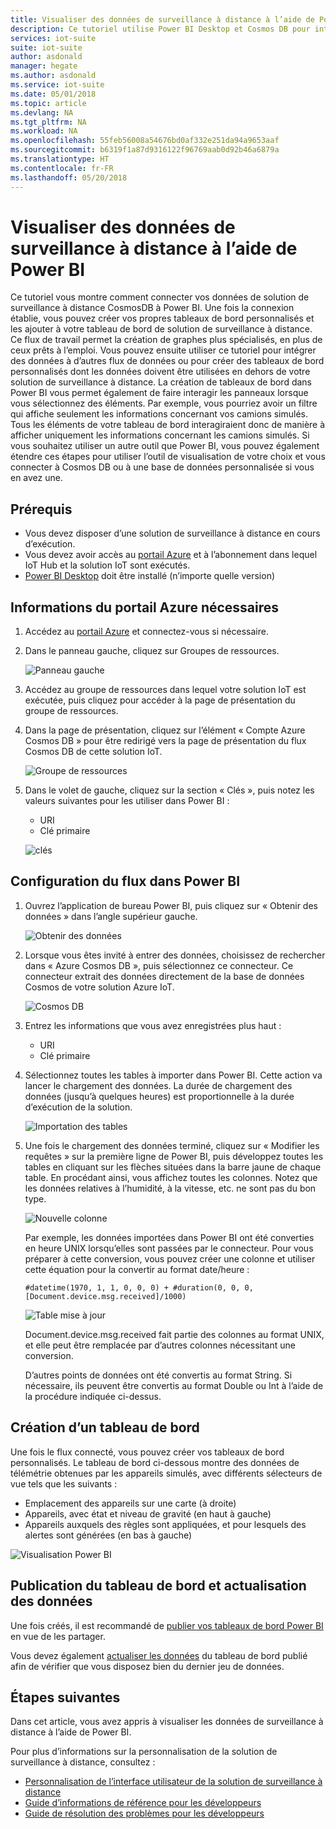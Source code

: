 ```yaml
---
title: Visualiser des données de surveillance à distance à l’aide de Power BI - Azure | Microsoft Docs
description: Ce tutoriel utilise Power BI Desktop et Cosmos DB pour intégrer les données d’une solution de surveillance à distance dans une visualisation personnalisée. Ainsi, les utilisateurs peuvent créer leurs propres tableaux de bord personnalisés et les partager avec des personnes qui ne se servent pas de cette solution.
services: iot-suite
suite: iot-suite
author: asdonald
manager: hegate
ms.author: asdonald
ms.service: iot-suite
ms.date: 05/01/2018
ms.topic: article
ms.devlang: NA
ms.tgt_pltfrm: NA
ms.workload: NA
ms.openlocfilehash: 55feb56008a54676bd0af332e251da94a9653aaf
ms.sourcegitcommit: b6319f1a87d9316122f96769aab0d92b46a6879a
ms.translationtype: HT
ms.contentlocale: fr-FR
ms.lasthandoff: 05/20/2018
---
```

# <a name="visualize-remote-monitoring-data-using-power-bi"></a>Visualiser des données de surveillance à distance à l’aide de Power BI

Ce tutoriel vous montre comment connecter vos données de solution de surveillance à distance CosmosDB à Power BI. Une fois la connexion établie, vous pouvez créer vos propres tableaux de bord personnalisés et les ajouter à votre tableau de bord de solution de surveillance à distance. Ce flux de travail permet la création de graphes plus spécialisés, en plus de ceux prêts à l’emploi. Vous pouvez ensuite utiliser ce tutoriel pour intégrer des données à d’autres flux de données ou pour créer des tableaux de bord personnalisés dont les données doivent être utilisées en dehors de votre solution de surveillance à distance. La création de tableaux de bord dans Power BI vous permet également de faire interagir les panneaux lorsque vous sélectionnez des éléments. Par exemple, vous pourriez avoir un filtre qui affiche seulement les informations concernant vos camions simulés. Tous les éléments de votre tableau de bord interagiraient donc de manière à afficher uniquement les informations concernant les camions simulés. Si vous souhaitez utiliser un autre outil que Power BI, vous pouvez également étendre ces étapes pour utiliser l’outil de visualisation de votre choix et vous connecter à Cosmos DB ou à une base de données personnalisée si vous en avez une. 

## <a name="prerequisites"></a>Prérequis


- Vous devez disposer d’une solution de surveillance à distance en cours d’exécution.
- Vous devez avoir accès au [portail Azure](https://portal.azure.com) et à l’abonnement dans lequel IoT Hub et la solution IoT sont exécutés.
- [Power BI Desktop](https://powerbi.microsoft.com) doit être installé (n’importe quelle version)


## <a name="information-needed-from-azure-portal"></a>Informations du portail Azure nécessaires

1. Accédez au [portail Azure](https://portal.azure.com) et connectez-vous si nécessaire.

2. Dans le panneau gauche, cliquez sur Groupes de ressources.

    ![Panneau gauche](./media/iot-accelerators-integrate-data-powerbi/side_panel.png)

3. Accédez au groupe de ressources dans lequel votre solution IoT est exécutée, puis cliquez pour accéder à la page de présentation du groupe de ressources. 

4. Dans la page de présentation, cliquez sur l’élément « Compte Azure Cosmos DB » pour être redirigé vers la page de présentation du flux Cosmos DB de cette solution IoT.

    ![Groupe de ressources](./media/iot-accelerators-integrate-data-powerbi/resource_groups.png)

5. Dans le volet de gauche, cliquez sur la section « Clés », puis notez les valeurs suivantes pour les utiliser dans Power BI :

    - URI
    - Clé primaire

    ![clés](./media/iot-accelerators-integrate-data-powerbi/keys.png)

## <a name="setting-up-the-stream-in-power-bi"></a>Configuration du flux dans Power BI
  
1. Ouvrez l’application de bureau Power BI, puis cliquez sur « Obtenir des données » dans l’angle supérieur gauche. 

    ![Obtenir des données](./media/iot-accelerators-integrate-data-powerbi/get_data.png)

2. Lorsque vous êtes invité à entrer des données, choisissez de rechercher dans « Azure Cosmos DB », puis sélectionnez ce connecteur. Ce connecteur extrait des données directement de la base de données Cosmos de votre solution Azure IoT.
  
    ![Cosmos DB](./media/iot-accelerators-integrate-data-powerbi/cosmos_db.png)
  
3. Entrez les informations que vous avez enregistrées plus haut :

    * URI
    * Clé primaire

4. Sélectionnez toutes les tables à importer dans Power BI. Cette action va lancer le chargement des données. La durée de chargement des données (jusqu’à quelques heures) est proportionnelle à la durée d’exécution de la solution. 

    ![Importation des tables](./media/iot-accelerators-integrate-data-powerbi/import_tables.png)

5. Une fois le chargement des données terminé, cliquez sur « Modifier les requêtes » sur la première ligne de Power BI, puis développez toutes les tables en cliquant sur les flèches situées dans la barre jaune de chaque table. En procédant ainsi, vous affichez toutes les colonnes. Notez que les données relatives à l’humidité, à la vitesse, etc. ne sont pas du bon type.

    ![Nouvelle colonne](./media/iot-accelerators-integrate-data-powerbi/new_column.png)
  
    Par exemple, les données importées dans Power BI ont été converties en heure UNIX lorsqu’elles sont passées par le connecteur. Pour vous préparer à cette conversion, vous pouvez créer une colonne et utiliser cette équation pour la convertir au format date/heure : 

    ```text
    #datetime(1970, 1, 1, 0, 0, 0) + #duration(0, 0, 0, [Document.device.msg.received]/1000)
    ```

    ![Table mise à jour](./media/iot-accelerators-integrate-data-powerbi/updated_table.png)
  
    Document.device.msg.received fait partie des colonnes au format UNIX, et elle peut être remplacée par d’autres colonnes nécessitant une conversion. 
  
    D’autres points de données ont été convertis au format String. Si nécessaire, ils peuvent être convertis au format Double ou Int à l’aide de la procédure indiquée ci-dessus.

## <a name="creating-a-dashboard"></a>Création d’un tableau de bord

Une fois le flux connecté, vous pouvez créer vos tableaux de bord personnalisés. Le tableau de bord ci-dessous montre des données de télémétrie obtenues par les appareils simulés, avec différents sélecteurs de vue tels que les suivants : 

* Emplacement des appareils sur une carte (à droite)
* Appareils, avec état et niveau de gravité (en haut à gauche)
* Appareils auxquels des règles sont appliquées, et pour lesquels des alertes sont générées (en bas à gauche)

![Visualisation Power BI](./media/iot-accelerators-integrate-data-powerbi/visual_data.png)

## <a name="publishing-the-dashboard-and-refreshing-the-data"></a>Publication du tableau de bord et actualisation des données

Une fois créés, il est recommandé de [publier vos tableaux de bord Power BI](https://docs.microsoft.com/en-us/power-bi/desktop-upload-desktop-files) en vue de les partager.

Vous devez également [actualiser les données](https://docs.microsoft.com/en-us/power-bi/refresh-data) du tableau de bord publié afin de vérifier que vous disposez bien du dernier jeu de données.

## <a name="next-steps"></a>Étapes suivantes

Dans cet article, vous avez appris à visualiser les données de surveillance à distance à l’aide de Power BI.

Pour plus d’informations sur la personnalisation de la solution de surveillance à distance, consultez :

* [Personnalisation de l’interface utilisateur de la solution de surveillance à distance](iot-accelerators-remote-monitoring-customize.md)
* [Guide d’informations de référence pour les développeurs](https://github.com/Azure/azure-iot-pcs-remote-monitoring-dotnet/wiki/Developer-Reference-Guide)
* [Guide de résolution des problèmes pour les développeurs](https://github.com/Azure/azure-iot-pcs-remote-monitoring-dotnet/wiki/Developer-Troubleshooting-Guide)

